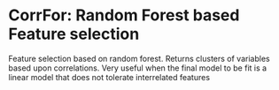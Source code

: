 # CorrFor: Random Forest based Feature selection

Feature selection based on random forest. Returns clusters of variables based upon correlations. Very useful when the final model to be fit is a linear model that does not tolerate interrelated features
